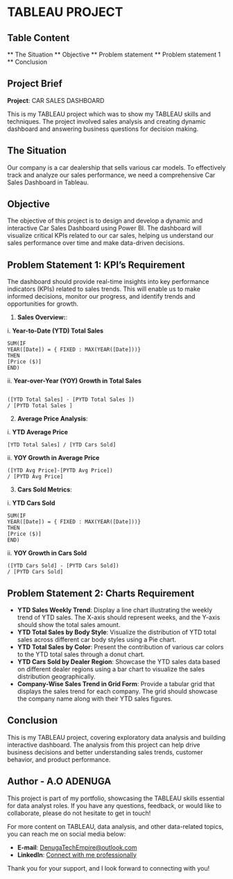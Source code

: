 # TABLEAU PROJECT

## Table Content

** The Situation
** Objective
** Problem statement
** Problem statement 1
** Conclusion

## Project Brief

**Project**: CAR SALES DASHBOARD

This is my TABLEAU project which was to show my TABLEAU skills and techniques. The project involved sales analysis and creating dynamic dashboard and answering business questions for decision making.


## The Situation
Our company is a car dealership that sells various car models. To effectively track and analyze our sales performance, we need a comprehensive Car Sales Dashboard in Tableau. 

## Objective
The objective of this project is to design and develop a dynamic and interactive Car Sales Dashboard using Power BI. The dashboard will visualize critical KPIs related to our car sales, helping us understand our sales performance over time and make data-driven decisions.


## Problem Statement 1: KPI’s Requirement

The dashboard should provide real-time insights into key performance indicators (KPIs) related to sales trends. This will enable us to make informed decisions, monitor our progress, and identify trends and opportunities for growth.

1. **Sales Overview:**:

i. **Year-to-Date (YTD) Total Sales**

```tableau
SUM(IF 
YEAR([Date]) = { FIXED : MAX(YEAR([Date]))}
THEN
[Price ($)]
END)
```

ii. **Year-over-Year (YOY) Growth in Total Sales**

```tableau

([YTD Total Sales] - [PYTD Total Sales ]) 
/ [PYTD Total Sales ]

```

2. **Average Price Analysis**:

i. **YTD Average Price**

```tableau
[YTD Total Sales] / [YTD Cars Sold]

```

ii. **YOY Growth in Average Price**

```tableau
([YTD Avg Price]-[PYTD Avg Price]) 
/ [PYTD Avg Price]

```


3. **Cars Sold Metrics**:

i. **YTD Cars Sold**

```tableau
SUM(IF 
YEAR([Date]) = { FIXED : MAX(YEAR([Date]))}
THEN
[Price ($)]
END)
```

ii. **YOY Growth in Cars Sold**

```tableau
([YTD Cars Sold] - [PYTD Cars Sold])
/ [PYTD Cars Sold]
```

## Problem Statement 2: Charts Requirement

- **YTD Sales Weekly Trend**: Display a line chart illustrating the weekly trend of YTD sales. The X-axis should represent weeks, and the Y-axis should show the total sales amount.
- **YTD Total Sales by Body Style**: Visualize the distribution of YTD total sales across different car body styles using a Pie chart.
- **YTD Total Sales by Color**: Present the contribution of various car colors to the YTD total sales through a donut chart.
- **YTD Cars Sold by Dealer Region**: Showcase the YTD sales data based on different dealer regions using a bar chart to visualize the sales distribution geographically.
- **Company-Wise Sales Trend in Grid Form**: Provide a tabular grid that displays the sales trend for each company. The grid should showcase the company name along with their YTD sales figures.

## Conclusion

This is my TABLEAU project, covering exploratory data analysis and building interactive dashboard. The analysis from this project can help drive business decisions and better understanding sales trends, customer behavior, and product performance.

## Author - A.O ADENUGA

This project is part of my portfolio, showcasing the TABLEAU skills essential for data analyst roles. If you have any questions, feedback, or would like to collaborate, please do not hesitate to get in touch!

For more content on TABLEAU, data analysis, and other data-related topics, you can reach me on social media below:

- **E-mail**: DenugaTechEmpire@outlook.com
- **LinkedIn**: [Connect with me professionally](https://www.linkedin.com/in/a-o-adenuga-17a4762b7?utm_source=share&utm_campaign=share_via&utm_content=profile&utm_medium=ios_app)

Thank you for your support, and I look forward to connecting with you!